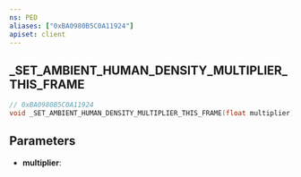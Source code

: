 ```yaml
---
ns: PED
aliases: ["0xBA0980B5C0A11924"]
apiset: client
---
```

## _SET_AMBIENT_HUMAN_DENSITY_MULTIPLIER_THIS_FRAME

```c
// 0xBA0980B5C0A11924
void _SET_AMBIENT_HUMAN_DENSITY_MULTIPLIER_THIS_FRAME(float multiplier);
```


## Parameters
* **multiplier**: